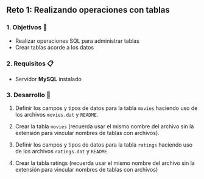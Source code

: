 ## Reto 1: Realizando operaciones con tablas

### 1. Objetivos :dart:
- Realizar operaciones SQL para administrar tablas
- Crear tablas acorde a los datos

### 2. Requisitos :clipboard:
- Servidor __MySQL__ instalado

### 3. Desarrollo :rocket:

1. Definir los campos y tipos de datos para la tabla `movies` haciendo uso de los archivos `movies.dat` y `README`.

1. Crear la tabla `movies` (recuerda usar el mismo nombre del archivo sin la extensión para vincular nombres de tablas con archivos).
1. Definir los campos y tipos de datos para la tabla `ratings` haciendo uso de los archivos `ratings.dat` y `README`.

1. Crear la tabla ratings (recuerda usar el mismo nombre del archivo sin la extensión para vincular nombres de tablas con archivos)
